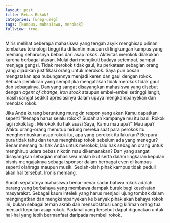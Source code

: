 ```yaml
---
layout: post
title: Bebas Rokok?
categories: [uneg-uneg]
tags: [kampus, mahasiswa, merokok]
fullview: true.
---
```


Miris melihat beberapa mahasiswa yang tengah asyik menghisap pilinan tembakau teknologi tinggi itu di kantin maupun di lingkungan kampus yang memang seharusnya bebas dari asap rokok. Aktivitas merokok dilakukan karena berbagai alasan. Mulai dari mengikuti budaya setempat, sampai menjaga gengsi. Tidak merokok tidak gaul, itu perkataan sebagian orang yang dijadikan justifikasi orang untuk merokok. Saya pun bosan mengatakan apa hubungannya menjadi keren dan gaul dengan rokok. Sebuah pemikiran yang sempit jika mengatakan tidak merokok tidak gaul dan sebagainya. Dan yang sangat disayangkan mahasiswa yang disebut dengan *agent of change*, *iron stock* ataupun embel-embel setinggi langit, masih sangat sedikit apresiasinya dalam upaya mengkampanyekan dan menolak rokok. 

Jika Anda kurang beruntung mungkin respon yang akan Kamu dapatkan seperti "Kenapa harus selalu rokok? Sudahlah kampanye mu itu basi. Rokok lagi rokok lagi. Merokok itu hak asasi Saya, Kamu mau apa?" Mau apa? Waktu orang-orang menutup hidung mereka saat para perokok itu menghembuskan asap rokok itu, apa yang perokok itu lakukan? Berpura-pura tidak tahu dan terus menghisap rokok sebelum ada yang menegur? Benar memang itu hak Anda untuk merokok, lalu hak sebagian orang untuk menghirup udara bebas nikotin mau dikemanakan? Dan yang sangat disayangkan sebagian mahasiswa malah ikut serta dalam lingkaran kepulan bisnis mengajaknya sebagai sponsor dalam berbagai even di kampus seperti olahraga maupun musik. Seolah-olah pihak kampus tidak peduli akan hal tersebut. Ironis memang.

Sudah sepatutnya mahasiswa benar-benar sadar bahwa rokok adalah barang yang berbahaya yang membawa dampak buruk bagi kesehatan masyarakat. Sebagai kaum intelek yang harus menjadi ujung tombak dalam mengingatkan dan mengkampanyekan ke banyak pihak akan bahaya rokok ini, bukan sebagai teman akrab dan mensubstitusi uang kiriman orang tua menjadi kepulan asap rokok. Padahal uang tersebut dapat digunakan untuk hal-hal yang lebih bermanfaat daripada membeli rokok. 
